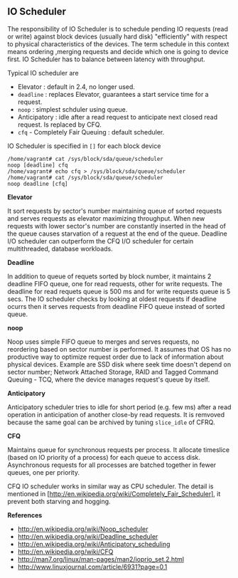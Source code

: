 ## IO Scheduler

The responsibility of IO Scheduler is to schedule pending IO requests (read or write) against block devices (usually hard disk) "efficiently" with respect to physical characteristics of the devices. The term schedule in this context means ordering ,merging requests and decide which one is going to device first. IO Scheduler has to balance between latency with throughput.

Typical IO scheduler are

* Elevator : default in 2.4, no longer used.
* `deadline` : replaces Elevator, guarantees a start service time for a request.
* `noop` : simplest schduler using  queue.
* Anticipatory : idle after a read request to anticipate next closed read request. Is replaced by CFQ.
* `cfq` - Completely Fair Queuing : default scheduler.

IO Scheduler is specified in `[]` for each block device 

    /home/vagrant# cat /sys/block/sda/queue/scheduler
    noop [deadline] cfq
    /home/vagrant# echo cfq > /sys/block/sda/queue/scheduler
    /home/vagrant# cat /sys/block/sda/queue/scheduler
    noop deadline [cfq]

**Elevator**

It sort requests by sector's number maintaining queue of sorted requests and serves requests as elevator maximizing throughput. When new requests with lower sector's number are constantly inserted in the head of the queue causes starvation of a request at the end of the queue. Deadline I/O scheduler can outperform the CFQ I/O scheduler for certain multithreaded, database workloads.

**Deadline**

In addition to queue of requets sorted by block number, it maintains 2 deadline FIFO queue, one for read requests, other for write requests. The deadline for read requets queue is 500 ms and for write requests queue is 5 secs. The IO scheduler checks by looking at oldest requests if deadline ocurrs then it serves requests from deadline FIFO queue instead of sorted queue.

**noop**

Noop uses simple FIFO queue to merges and serves requests, no reordering based on sector number is performed. It assumes that OS has no productive way to optimize request order due to lack of information about physical devices. Example are SSD disk where seek time doesn't depend on sector number; Network Attached Storage, RAID and Tagged Command Queuing - TCQ, where the device manages request's queue by itself.

**Anticipatory**

Anticipatory scheduler tries to idle for short period (e.g. few ms) after a read operation in anticipation of another close-by read requests. It is remvoved because the same goal can be archived by tuning `slice_idle` of CFRQ.

**CFQ**

Maintains queue for synchronous requests per process. It allocate timeslice (based on IO priority of a process) for each queue to access disk. Asynchronous requests for all processes are batched together in fewer queues, one per priority. 

CFQ IO scheduler works in similar way as CPU scheduler. The detail is mentioned in [http://en.wikipedia.org/wiki/Completely_Fair_Scheduler], it prevent both starving and hogging. 

**References**

* http://en.wikipedia.org/wiki/Noop_scheduler
* http://en.wikipedia.org/wiki/Deadline_scheduler
* http://en.wikipedia.org/wiki/Anticipatory_scheduling
* http://en.wikipedia.org/wiki/CFQ
* http://man7.org/linux/man-pages/man2/ioprio_set.2.html
* http://www.linuxjournal.com/article/6931?page=0,1
